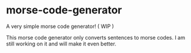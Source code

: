 # morse-code-generator
A very simple morse code generator! ( WIP )

This morse code generator only converts sentences to morse codes. I am still working on it and will make it even better.
